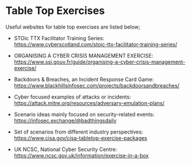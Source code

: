 # Table Top Exercises

Useful websites for table top exercises are listed below;

* STOic TTX Facilitator Training Series: https://www.cyberscotland.com/stoic-ttx-facilitator-training-series/

* ORGANISING A CYBER CRISIS MANAGEMENT EXERCISE: https://www.ssi.gouv.fr/guide/organising-a-cyber-crisis-management-exercise/

* Backdoors & Breaches, an Incident Response Card Game: https://www.blackhillsinfosec.com/projects/backdoorsandbreaches/

* Cyber focused examples of attacks or incidents: https://attack.mitre.org/resources/adversary-emulation-plans/

* Scenario ideas mainly focused on security-related events: https://infosec.exchange/@badthingsdaily 

* Set of scenarios from different industry perspectives: https://www.cisa.gov/cisa-tabletop-exercise-packages

* UK NCSC, National Cyber Security Centre: https://www.ncsc.gov.uk/information/exercise-in-a-box
